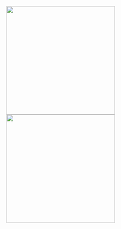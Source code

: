 <div>
  <a href="https://www.tumblr.com/devspectro" target="_blank"><img src="https://media.giphy.com/media/Vuw9m5wXviFIQ/source.gif" width="290" height="auto" /></a>
  <a href="https://www.tumblr.com/devspectro" target="_blank"><img src="https://media.giphy.com/media/Vuw9m5wXviFIQ/source.gif" width="290" height="auto" /></a>
</div>
